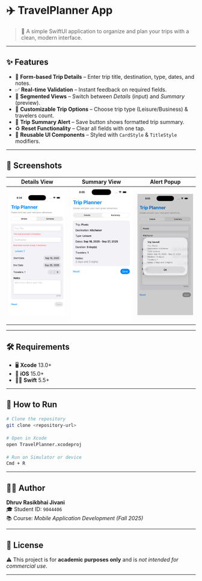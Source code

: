 # ✈️ TravelPlanner App  

> 📱 A simple SwiftUI application to organize and plan your trips with a clean, modern interface.  

---

## ✨ Features  

- 📝 **Form-based Trip Details** – Enter trip title, destination, type, dates, and notes.  
- ✅ **Real-time Validation** – Instant feedback on required fields.  
- 🔀 **Segmented Views** – Switch between *Details* (input) and *Summary* (preview).  
- 🎯 **Customizable Trip Options** – Choose trip type (Leisure/Business) & travelers count.  
- 🔔 **Trip Summary Alert** – Save button shows formatted trip summary.  
- ♻️ **Reset Functionality** – Clear all fields with one tap.  
- 🎨 **Reusable UI Components** – Styled with `CardStyle` & `TitleStyle` modifiers.  

---

## 📸 Screenshots  
| Details View | Summary View | Alert Popup |
|--------------|--------------|-------------|
| ![Details](images/details.png) | ![Summary](images/summary.png) | ![Alert](images/toast.png) |

---

## 🛠️ Requirements  

- 🖥 **Xcode** 13.0+  
- 📱 **iOS** 15.0+  
- 🧑‍💻 **Swift** 5.5+  

---

## 🚀 How to Run  

```bash
# Clone the repository  
git clone <repository-url>  

# Open in Xcode  
open TravelPlanner.xcodeproj  

# Run on Simulator or device  
Cmd + R
```

---

## 👨‍💻 Author  

**Dhruv Rasikbhai Jivani**  
🎓 Student ID: `9044406`  
📚 Course: *Mobile Application Development (Fall 2025)*  

---

## 📄 License  

⚠️ This project is for **academic purposes only** and is *not intended for commercial use*.  

---
